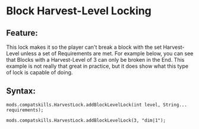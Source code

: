 # Block Harvest-Level Locking

## Feature:
This lock makes it so the player can't break a block with the set Harvest-Level unless a set of Requirements are met. For example below, you can see that Blocks with a Harvest-Level of 3 can only be broken in the End. This example is not really that great in practice, but it does show what this type of lock is capable of doing.

## Syntax:
```
mods.compatskills.HarvestLock.addBlockLevelLock(int level, String... requirements);

mods.compatskills.HarvestLock.addBlockLevelLock(3, "dim|1");
```